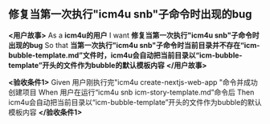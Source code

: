 ## 修复当第一次执行"icm4u snb"子命令时出现的bug

**<用户故事>**
As a **icm4u的用户**
I want **修复当第一次执行"icm4u snb"子命令时出现的bug**
So that **当第一次执行"icm4u snb"子命令时当前目录并不存在“icm-bubble-template.md”文件时，icm4u会自动把当前目录以“icm-bubble-template”开头的文件作为bubble的默认模板内容**
**</用户故事>**

**<验收条件1>**
Given 用户刚执行完"icm4u create-nextjs-web-app <project-name>"命令并成功创建项目
When 用户在运行“icm4u snb icm-story-template.md”命令后
Then icm4u会自动把当前目录以“icm-bubble-template”开头的文件作为bubble的默认模板内容
**</验收条件1>**

